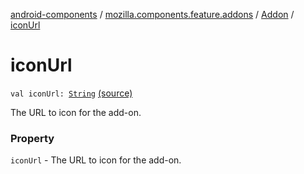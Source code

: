 [android-components](../../index.md) / [mozilla.components.feature.addons](../index.md) / [Addon](index.md) / [iconUrl](./icon-url.md)

# iconUrl

`val iconUrl: `[`String`](https://kotlinlang.org/api/latest/jvm/stdlib/kotlin/-string/index.html) [(source)](https://github.com/mozilla-mobile/android-components/blob/master/components/feature/addons/src/main/java/mozilla/components/feature/addons/Addon.kt#L48)

The URL to icon for the add-on.

### Property

`iconUrl` - The URL to icon for the add-on.
